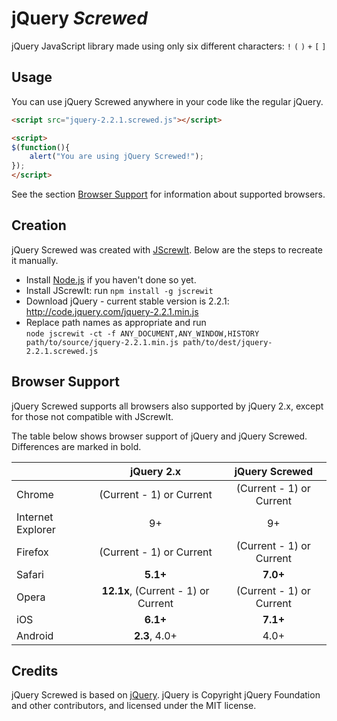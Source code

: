 jQuery *Screwed*
================

jQuery JavaScript library made using only six different characters: `!` `(` `)` `+` `[` `]`

Usage
-----

You can use jQuery Screwed anywhere in your code like the regular jQuery.

```html
<script src="jquery-2.2.1.screwed.js"></script>
```

```html
<script>
$(function(){
    alert("You are using jQuery Screwed!");
});
</script>
```

See the section [Browser Support](#browser-support) for information about supported browsers.

Creation
--------

jQuery Screwed was created with [JScrewIt](https://github.com/fasttime/JScrewIt).
Below are the steps to recreate it manually.

* Install [Node.js](http://nodejs.org) if you haven't done so yet.
* Install JScrewIt: run `npm install -g jscrewit`
* Download jQuery - current stable version is 2.2.1: http://code.jquery.com/jquery-2.2.1.min.js
* Replace path names as appropriate and run<br>
  `node jscrewit -ct -f ANY_DOCUMENT,ANY_WINDOW,HISTORY path/to/source/jquery-2.2.1.min.js
  path/to/dest/jquery-2.2.1.screwed.js`

Browser Support
---------------

jQuery Screwed supports all browsers also supported by jQuery 2.x, except for those not compatible
with JScrewIt.

The table below shows browser support of jQuery and jQuery Screwed.
Differences are marked in bold.

|                   |              jQuery 2.x             |      jQuery Screwed      |
|-------------------|:-----------------------------------:|:------------------------:|
| Chrome            |       (Current - 1) or Current      | (Current - 1) or Current |
| Internet Explorer |                  9+                 |            9+            |
| Firefox           |       (Current - 1) or Current      | (Current - 1) or Current |
| Safari            |               **5.1+**              |         **7.0+**         |
| Opera             | **12.1x**, (Current - 1) or Current | (Current - 1) or Current |
| iOS               |               **6.1+**              |         **7.1+**         |
| Android           |            **2.3**, 4.0+            |           4.0+           |

Credits
-------

jQuery Screwed is based on [jQuery](https://github.com/jquery/jquery).
jQuery is Copyright jQuery Foundation and other contributors, and licensed under the MIT license.
